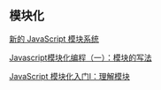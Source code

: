 ## 模块化

[新的 JavaScript 模块系统](https://zhuanlan.zhihu.com/p/19850058?columnSlug=FrontendMagazine)

[Javascript模块化编程（一）：模块的写法](http://www.ruanyifeng.com/blog/2012/10/javascript_module.html)

[JavaScript 模块化入门Ⅰ：理解模块](http://mp.weixin.qq.com/s?__biz=MjM5MTA1MjAxMQ==&mid=2651223645&idx=1&sn=4dd2fcb7f0ebef7bd2abaded614b24ca&chksm=bd49afd98a3e26cffd7e9feacb9dc75a3500865b95664eebffc6557b5611f662e2df5a017981&mpshare=1&scene=23&srcid=11237GusnDQa9O6uujts9yGl#rd) 

[]() 
[]() 
[]() 
